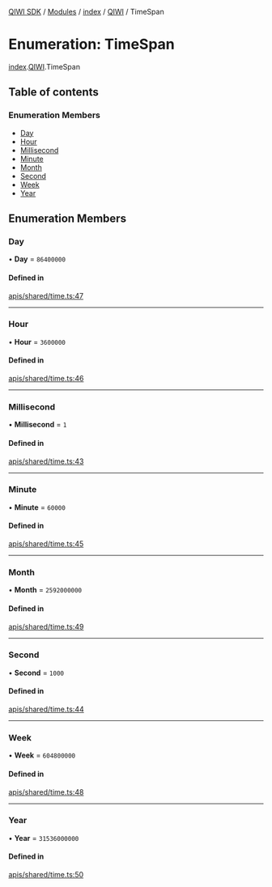 [QIWI SDK](../README.md) / [Modules](../modules.md) / [index](../modules/index.md) / [QIWI](../modules/index.QIWI.md) / TimeSpan

# Enumeration: TimeSpan

[index](../modules/index.md).[QIWI](../modules/index.QIWI.md).TimeSpan

## Table of contents

### Enumeration Members

- [Day](index.QIWI.TimeSpan.md#day)
- [Hour](index.QIWI.TimeSpan.md#hour)
- [Millisecond](index.QIWI.TimeSpan.md#millisecond)
- [Minute](index.QIWI.TimeSpan.md#minute)
- [Month](index.QIWI.TimeSpan.md#month)
- [Second](index.QIWI.TimeSpan.md#second)
- [Week](index.QIWI.TimeSpan.md#week)
- [Year](index.QIWI.TimeSpan.md#year)

## Enumeration Members

### Day

• **Day** = ``86400000``

#### Defined in

[apis/shared/time.ts:47](https://github.com/AlexXanderGrib/node-qiwi-sdk/blob/4602c58/src/apis/shared/time.ts#L47)

___

### Hour

• **Hour** = ``3600000``

#### Defined in

[apis/shared/time.ts:46](https://github.com/AlexXanderGrib/node-qiwi-sdk/blob/4602c58/src/apis/shared/time.ts#L46)

___

### Millisecond

• **Millisecond** = ``1``

#### Defined in

[apis/shared/time.ts:43](https://github.com/AlexXanderGrib/node-qiwi-sdk/blob/4602c58/src/apis/shared/time.ts#L43)

___

### Minute

• **Minute** = ``60000``

#### Defined in

[apis/shared/time.ts:45](https://github.com/AlexXanderGrib/node-qiwi-sdk/blob/4602c58/src/apis/shared/time.ts#L45)

___

### Month

• **Month** = ``2592000000``

#### Defined in

[apis/shared/time.ts:49](https://github.com/AlexXanderGrib/node-qiwi-sdk/blob/4602c58/src/apis/shared/time.ts#L49)

___

### Second

• **Second** = ``1000``

#### Defined in

[apis/shared/time.ts:44](https://github.com/AlexXanderGrib/node-qiwi-sdk/blob/4602c58/src/apis/shared/time.ts#L44)

___

### Week

• **Week** = ``604800000``

#### Defined in

[apis/shared/time.ts:48](https://github.com/AlexXanderGrib/node-qiwi-sdk/blob/4602c58/src/apis/shared/time.ts#L48)

___

### Year

• **Year** = ``31536000000``

#### Defined in

[apis/shared/time.ts:50](https://github.com/AlexXanderGrib/node-qiwi-sdk/blob/4602c58/src/apis/shared/time.ts#L50)
